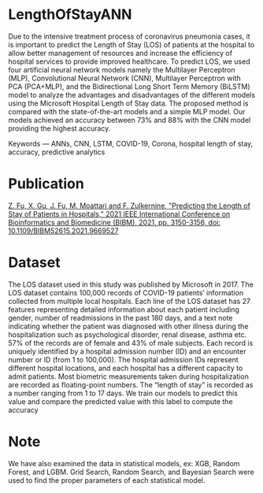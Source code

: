 # LengthOfStayANN
Due to the intensive treatment process of coronavirus pneumonia cases, it is important to predict the Length of Stay (LOS) of patients at the hospital to allow better management of resources and increase the efficiency of hospital services to provide improved healthcare. To predict LOS, we used four artificial neural network models namely the Multilayer Perceptron (MLP), Convolutional Neural Network (CNN), Multilayer Perceptron with PCA (PCA+MLP), and the Bidirectional Long Short Term Memory (BiLSTM) model to analyze the advantages and disadvantages of the different models using the Microsoft Hospital Length of Stay data. The proposed method is compared with the state-of-the-art models and a simple MLP model. Our models achieved an accuracy between 73% and 88% with the CNN model providing the highest accuracy.

Keywords — ANNs, CNN, LSTM, COVID-19, Corona, hospital length of stay, accuracy, predictive analytics

# Publication
[Z. Fu, X. Gu, J. Fu, M. Moattari and F. Zulkernine, "Predicting the Length of Stay of Patients in Hospitals," 2021 IEEE International Conference on Bioinformatics and Biomedicine (BIBM), 2021, pp. 3150-3156, doi: 10.1109/BIBM52615.2021.9669527](https://ieeexplore.ieee.org/document/9669527)

# Dataset
The LOS dataset used in this study was published by Microsoft in 2017. The LOS dataset contains 100,000 records of COVID-19 patients’ information collected from multiple local hospitals. Each line of the LOS dataset has 27 features representing detailed information about each patient including gender, number of readmissions in the past 180 days, and a text note indicating whether the patient was diagnosed with other illness during the hospitalization such as psychological disorder, renal disease, asthma etc. 57% of the records are of female and 43% of male subjects. Each record is uniquely identified by a hospital admission number (ID) and an encounter number or ID (from 1 to 100,000). The hospital admission IDs represent different hospital locations, and each hospital has a different capacity to admit patients. Most biometric measurements taken during hospitalization are recorded as floating-point numbers. The “length of stay” is recorded as a number ranging from 1 to 17 days. We train our models to predict this value and compare the predicted value with this label to compute the accuracy

# Note
We have also examined the data in statistical models, ex: XGB, Random Forest, and LGBM. 
Grid Search, Random Search, and Bayesian Search were used to find the proper parameters of each statistical model. 
